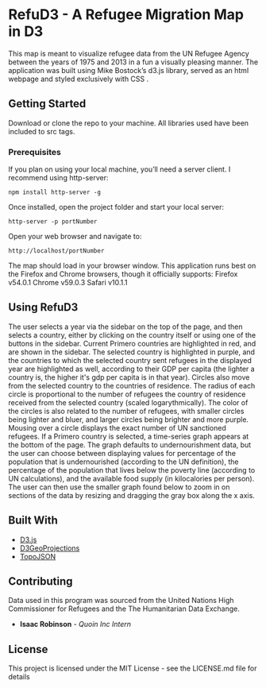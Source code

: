 # RefuD3 - A Refugee Migration Map in D3
This map is meant to visualize refugee data from the UN Refugee Agency between the years of 1975 and 2013 in a fun a visually pleasing manner. The application was built using Mike Bostock’s d3.js library, served as an html webpage and styled exclusively with CSS .

## Getting Started
Download or clone the repo to your machine. All libraries used have been included to src tags.

### Prerequisites
If you plan on using your local machine, you’ll need a server client. I recommend using http-server:

```
npm install http-server -g
```

Once installed, open the project folder and start your local server:

```
http-server -p portNumber
```
Open your web browser and navigate to:

```
http://localhost/portNumber
```

The map should load in your browser window. This application runs best on the Firefox and Chrome browsers, though it officially supports:
Firefox v54.0.1
Chrome v59.0.3
Safari v10.1.1

## Using RefuD3
The user selects a year via the sidebar on the top of the page, and then selects a country, either by clicking on the country itself or using one of the buttons in the sidebar. Current Primero countries are highlighted in red, and are shown in the sidebar. The selected country is highlighted in purple, and the countries to which the selected country sent refugees in the displayed year are highlighted as well, according to their GDP per capita (the lighter a country is, the higher it's gdp per capita is in that year). Circles also move from the selected country to the countries of residence. The radius of each circle is proportional to the number of refugees the country of residence received from the selected country (scaled logarythmically). The color of the circles is also related to the number of refugees, with smaller circles being lighter and bluer, and larger circles being brighter and more purple. 
Mousing over a circle displays the exact number of UN sanctioned refugees. If a Primero country is selected, a time-series graph appears at the bottom of the page. The graph defaults to undernourishment data, but the user can choose between displaying values for percentage of the population that is undernourished (according to the UN definition), the percentage of the population that lives below the poverty line (according to UN calculations), and the available food supply (in kilocalories per person). The user can then use the smaller graph found below to zoom in on sections of the data by resizing and dragging the gray box along the x axis.

## Built With
* [D3.js](https://github.com/d3/d3)
* [D3GeoProjections](https://github.com/d3/d3-geo-projection)
* [TopoJSON](https://github.com/topojson/topojson) 

## Contributing
Data used in this program was sourced from the United Nations High Commissioner for Refugees and the The Humanitarian Data Exchange.

* **Isaac Robinson** - *Quoin Inc Intern* 


## License
This project is licensed under the MIT License - see the LICENSE.md file for details
